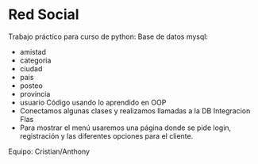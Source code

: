 # Red Social

Trabajo práctico para curso de python:
Base de datos mysql:
 - amistad
 - categoria
 - ciudad
 - pais
 - posteo
 - provincia
 - usuario
Código usando lo aprendido en OOP
 - Conectamos algunas clases y realizamos llamadas a la DB
Integracion Flas
 - Para mostrar el menú usaremos una página donde se pide login, registración y las diferentes opciones para el cliente.
  
Equipo: Cristian/Anthony
